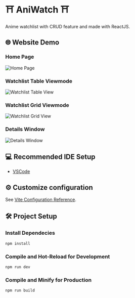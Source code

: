 # ⛩️ AniWatch ⛩️
Anime watchlist with CRUD feature and made with ReactJS.


## 🌐 Website Demo
### Home Page
![Home Page](https://i.imgur.com/xuiX8aH.png)

### Watchlist Table Viewmode
![Watchlist Table View](https://i.imgur.com/TX2cMxk.png)

### Watchlist Grid Viewmode
![Watchlist Grid View](https://i.imgur.com/uRppXZl.png)

### Details Window
![Details Window](https://i.imgur.com/mz0EsUq.png)


## 💻 Recommended IDE Setup

- [VSCode](https://code.visualstudio.com/)


## ⚙️ Customize configuration

See [Vite Configuration Reference](https://vitejs.dev/config/).


## 🛠️ Project Setup

### Install Dependecies
```sh
npm install
```

### Compile and Hot-Reload for Development

```sh
npm run dev
```

### Compile and Minify for Production

```sh
npm run build
```

